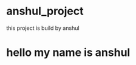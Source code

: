 # anshul_project
this project is build by anshul
<html>
  <head>
    <body>
      <h1>hello my name is anshul</h1>
    </body>
  </head>
</html>
